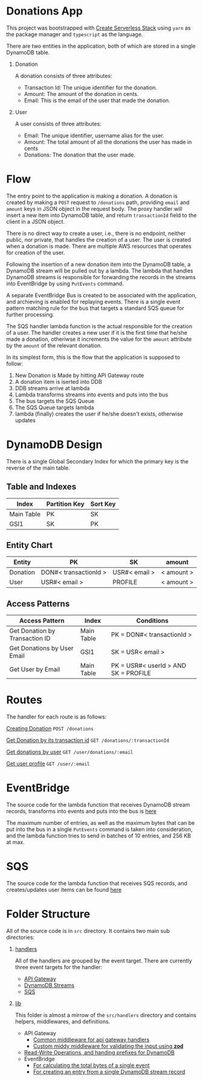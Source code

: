 # Donations App

This project was bootstrapped with [Create Serverless Stack](https://docs.serverless-stack.com/packages/create-serverless-stack) using `yarn` as the package manager and `typescript` as the language.

There are two entities in the application, both of which are stored in a single DynamoDB table.
1. Donation
   
   A donation consists of three attributes:
   - Transaction Id: The unique identifier for the donation.
   - Amount: The amount of the donation in cents.
   - Email: This is the email of the user that made the donation.

2. User
   
   A user consists of three attributes:
   - Email: The unique identifier, username alias for the user.
   - Amount: The total amount of all the donations the user has made in cents
   - Donations: The donation that the user made.

# Flow

The entry point to the application is making a donation. A donation is created by making a `POST` request to `/donations` path, providing `email` and `amount` keys in JSON object in the request body. The proxy handler will insert a new item into DynamoDB table, and return `transactionId` field to the client in a JSON object.

There is no direct way to create a user, i.e., there is no endpoint, neither public, nor private, that handles the creation of a user.
The user is created when a donation is made. There are multiple AWS resources that operates for creation of the user.

Following the insertion of a new donation item into the DynamoDB table, a DynamoDB stream will be pulled out by a lambda. The lambda that handles DynamoDB streams is responsible for forwarding the records in the streams into EventBridge by using `PutEvents` command.

A separate EventBridge Bus is created to be associated with the application, and archieving is enabled for replaying events. There is a single event pattern matching rule for the bus that targets a standard SQS queue for further processing.

The SQS handler lambda function is the actual responsible for the creation of a user. The handler creates a new user if it is the first time that he/she made a donation, otheriwse it increments the value for the `amount` attribute by the `amount` of the relevant donation.

In its simplest form, this is the flow that the application is supposed to follow:

1. New Donation is Made by hitting API Gateway route
2. A donation item is iserted into DDB
3. DDB streams arrive at lambda
4. Lambda transforms streams into events and puts into the bus
5. The bus targets the SQS Queue
6. The SQS Queue targets lambda
7. lambda (finally) creates the user if he/she doesn't exists, otherwise updates

# DynamoDB Design
There is a single Global Secondary Index for which the primary key is the reverse of the main table.
## Table and Indexes

| Index      | Partition Key | Sort Key |
| ---------- | ------------- | -------- |
| Main Table | PK            | SK       |
| GSI1       | SK            | PK       |


## Entity Chart

| Entity   | PK                    | SK            | amount     |
| -------- | --------------------- | ------------- | ---------- |
| Donation | DON#< transactionId > | USR#< email > | < amount > |
| User     | USR#< email >         | PROFILE       | < amount > |

## Access Patterns
| Access Pattern                 | Index      | Conditions                           |
| ------------------------------ | ---------- | ------------------------------------ |
| Get Donation by Transaction ID | Main Table | PK = DON#< transactionId >           |
| Get Donations by User Email    | GSI1       | SK = USR< email >                    |
| Get User by Email              | Main Table | PK = USR#< userId > AND SK = PROFILE |


# Routes
The handler for each route is as follows:

[Creating Donation](src/handlers/apiGateway/createDonation/index.ts) `POST /donations`

[Get Donation by its transaction id](src/handlers/apiGateway/getDonation/index.ts) `GET /donations/:transactionId`

[Get donations by user](src/handlers/apiGateway/getDonationsByUser/index.ts) `GET /user/donations/:email`

[Get user profile](src/handlers/apiGateway/getUser/index.ts) `GET /user/:email`

# EventBridge
The source code for the lambda function that receives DynamoDB stream records, transforms into events and puts into the bus is [here](src/handlers/dynamoDB/eventBridge-fanout/index.ts)

The maximum number of entries, as well as the maximum bytes that can be put into the bus in a single `PutEvents` command is taken into consideration, and the lambda function tries to send in batches of 10 entries, and 256 KB at max.

# SQS
The source code for the lambda function that receives SQS records, and creates/updates user items can be found [here](src/handlers/sqs/upsertUser/index.ts)

# Folder Structure
All of the source code is in `src` directory. It contains two main sub directories:
1. [handlers](src/handlers)
   
   All of the handlers are grouped by the event target. There are currently three event targets for the handler:
   - [API Gateway](src/handlers/apiGateway)
   - [DynamoDB Streams](src/handlers/dynamoDB)
   - [SQS](src/handlers/sqs)
2. [lib](src/lib)
   
   This folder is almost a mirrow of the `src/handlers` directory and contains helpers, middlewares, and definitions.
   - API Gateway
     - [Common middleware for api gateway handlers](src/lib/apiGateway/middyfy.ts)
     - [Custom middy middleware for validating the input using **zod**](src/lib/apiGateway/inputValidator.ts)
   - [Read-Write Operations, and handing prefixes for DynamoDB](src/lib/dynamoDB)
   - EventBridge
     - [For calculating the total bytes of a single event](src/lib/eventBridge/calculateEntrySizeFor.ts)
     - [For creating an entry from a single DynamoDB stream record](src/lib/eventBridge/createEntryFrom.ts)